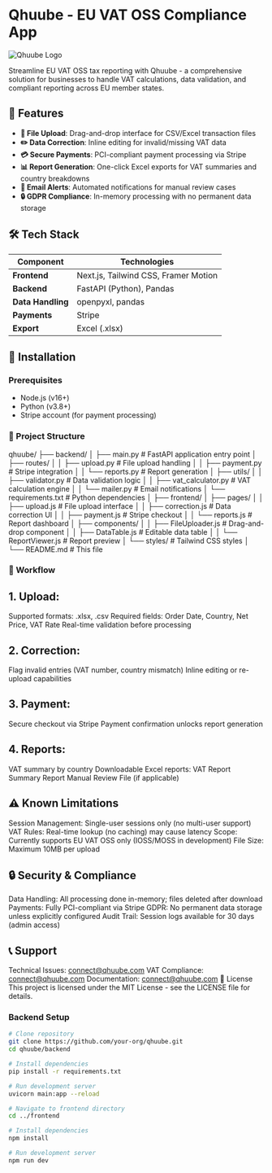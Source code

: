 # Qhuube - EU VAT OSS Compliance App

![Qhuube Logo](public/qhuube-logo.png)

Streamline EU VAT OSS tax reporting with Qhuube - a comprehensive solution for businesses to handle VAT calculations, data validation, and compliant reporting across EU member states.

## 🌟 Features

- **📁 File Upload**: Drag-and-drop interface for CSV/Excel transaction files
- **✏️ Data Correction**: Inline editing for invalid/missing VAT data
- **💳 Secure Payments**: PCI-compliant payment processing via Stripe
- **📊 Report Generation**: One-click Excel exports for VAT summaries and country breakdowns
- **📧 Email Alerts**: Automated notifications for manual review cases
- **🔒 GDPR Compliance**: In-memory processing with no permanent data storage

## 🛠️ Tech Stack

| Component       | Technologies                          |
|-----------------|---------------------------------------|
| **Frontend**    | Next.js, Tailwind CSS, Framer Motion  |
| **Backend**     | FastAPI (Python), Pandas              |
| **Data Handling**| openpyxl, pandas                     |
| **Payments**    | Stripe                                |
| **Export**      | Excel (.xlsx)                         |

## 🚀 Installation

### Prerequisites
- Node.js (v16+)
- Python (v3.8+)
- Stripe account (for payment processing)

### 📁 Project Structure
qhuube/
├── backend/
│   ├── main.py                 # FastAPI application entry point
│   ├── routes/
│   │   ├── upload.py           # File upload handling
│   │   ├── payment.py          # Stripe integration
│   │   └── reports.py          # Report generation
│   ├── utils/
│   │   ├── validator.py        # Data validation logic
│   │   ├── vat_calculator.py   # VAT calculation engine
│   │   └── mailer.py           # Email notifications
│   └── requirements.txt        # Python dependencies
│
├── frontend/
│   ├── pages/
│   │   ├── upload.js           # File upload interface
│   │   ├── correction.js       # Data correction UI
│   │   ├── payment.js          # Stripe checkout
│   │   └── reports.js          # Report dashboard
│   ├── components/
│   │   ├── FileUploader.js     # Drag-and-drop component
│   │   ├── DataTable.js        # Editable data table
│   │   └── ReportViewer.js     # Report preview
│   └── styles/                 # Tailwind CSS styles
│
└── README.md                   # This file

### 🔄 Workflow

## 1. Upload:
Supported formats: .xlsx, .csv
Required fields: Order Date, Country, Net Price, VAT Rate
Real-time validation before processing

## 2. Correction:
Flag invalid entries (VAT number, country mismatch)
Inline editing or re-upload capabilities

## 3. Payment:
Secure checkout via Stripe
Payment confirmation unlocks report generation

## 4. Reports:
VAT summary by country
Downloadable Excel reports:
VAT Report
Summary Report
Manual Review File (if applicable)

## ⚠️ Known Limitations
Session Management: Single-user sessions only (no multi-user support)
VAT Rules: Real-time lookup (no caching) may cause latency
Scope: Currently supports EU VAT OSS only (IOSS/MOSS in development)
File Size: Maximum 10MB per upload

## 🔒 Security & Compliance
Data Handling: All processing done in-memory; files deleted after download
Payments: Fully PCI-compliant via Stripe
GDPR: No permanent data storage unless explicitly configured
Audit Trail: Session logs available for 30 days (admin access)

## 📞 Support
Technical Issues: connect@qhuube.com
VAT Compliance: connect@qhuube.com
Documentation: connect@qhuube.com
📄 License
This project is licensed under the MIT License - see the LICENSE file for details.

### Backend Setup
```bash
# Clone repository
git clone https://github.com/your-org/qhuube.git
cd qhuube/backend

# Install dependencies
pip install -r requirements.txt

# Run development server
uvicorn main:app --reload

# Navigate to frontend directory
cd ../frontend

# Install dependencies
npm install

# Run development server
npm run dev


